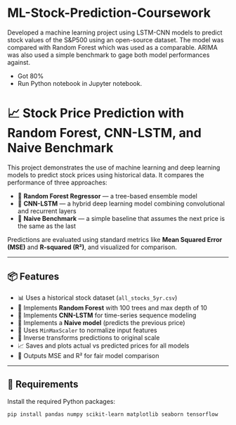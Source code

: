 # ML-Stock-Prediction-Coursework
Developed a machine learning project using LSTM-CNN models to predict stock values of the S&amp;P500 using an open-source dataset. The model was compared with Random Forest which was used as a comparable. ARIMA was also used a simple benchmark to gage both model performances against.

- Got 80%
- Run Python notebook in Jupyter notebook.
  
# 📈 Stock Price Prediction with Random Forest, CNN-LSTM, and Naive Benchmark

This project demonstrates the use of machine learning and deep learning models to predict stock prices using historical data. It compares the performance of three approaches:

- 🌲 **Random Forest Regressor** — a tree-based ensemble model
- 🤖 **CNN-LSTM** — a hybrid deep learning model combining convolutional and recurrent layers
- 🧠 **Naive Benchmark** — a simple baseline that assumes the next price is the same as the last

Predictions are evaluated using standard metrics like **Mean Squared Error (MSE)** and **R-squared (R²)**, and visualized for comparison.

---

## 📦 Features

- 📊 Uses a historical stock dataset (`all_stocks_5yr.csv`)
- 🌲 Implements **Random Forest** with 100 trees and max depth of 10
- 🤖 Implements **CNN-LSTM** for time-series sequence modeling
- 🧠 Implements a **Naive model** (predicts the previous price)
- 📏 Uses `MinMaxScaler` to normalize input features
- 🔁 Inverse transforms predictions to original scale
- 📈 Saves and plots actual vs predicted prices for all models
- 🧪 Outputs MSE and R² for fair model comparison

---

## 🔧 Requirements

Install the required Python packages:

```bash
pip install pandas numpy scikit-learn matplotlib seaborn tensorflow
